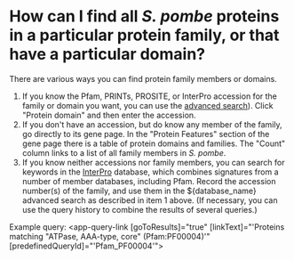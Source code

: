 # How can I find all *S. pombe* proteins in a particular protein family, or that have a particular domain?
<!-- pombase_categories: Orthology,Finding data -->

There are various ways you can find protein family members or domains.

1.  If you know the Pfam, PRINTs, PROSITE, or InterPro accession for the
    family or domain you want, you can use the [advanced search](/query)).
    Click "Protein domain" and then enter the accession.
2.  If you don't have an accession, but do know any member of the
    family, go directly to its gene page. In the "Protein Features"
    section of the gene page there is a table of protein domains and
    families. The "Count" column links to a list of all family members
    in *S. pombe*.
3.  If you know neither accessions nor family members, you can search
    for keywords in the [InterPro](http://www.ebi.ac.uk/interpro/)
    database, which combines signatures from a number of member
    databases, including Pfam. Record the accession number(s) of the
    family, and use them in the ${database_name} advanced search as described
    in item 1 above. (If necessary, you can use the query history to
    combine the results of several queries.)

Example query: <app-query-link [goToResults]="true" [linkText]="'Proteins matching &quot;ATPase, AAA-type, core&quot; (Pfam:PF00004)'" [predefinedQueryId]="'Pfam_PF00004'">
</app-query-link>





